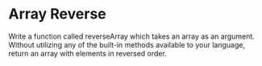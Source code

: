 # Array Reverse

Write a function called reverseArray which takes an array as an argument. Without utilizing any of the built-in methods available to your language, return an array with elements in reversed order.
